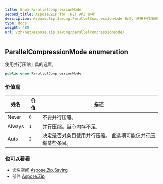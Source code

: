 ```yaml
---
title: Enum ParallelCompressionMode
second_title: Aspose.ZIP for .NET API 参考
description: Aspose.Zip.Saving.ParallelCompressionMode 枚举. 使用并行压缩工具的选项
type: docs
weight: 480
url: /zh/net/aspose.zip.saving/parallelcompressionmode/
---
```

## ParallelCompressionMode enumeration

使用并行压缩工具的选项。

```csharp
public enum ParallelCompressionMode
```

### 价值观

| 姓名 | 价值 | 描述 |
| --- | --- | --- |
| Never | `0` | 不要并行压缩。 |
| Always | `1` | 并行压缩。当心内存不足. |
| Auto | `2` | 决定是否对条目使用并行压缩。 此选项可能仅并行压缩某些条目。 |

### 也可以看看

* 命名空间 [Aspose.Zip.Saving](../../aspose.zip.saving/)
* 部件 [Aspose.Zip](../../)


